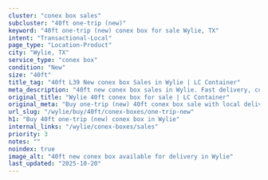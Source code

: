 ```yaml
---
cluster: "conex box sales"
subcluster: "40ft one-trip (new)"
keyword: "40ft one-trip (new) conex box for sale Wylie, TX"
intent: "Transactional-Local"
page_type: "Location-Product"
city: "Wylie, TX"
service_type: "conex box"
condition: "New"
size: "40ft"
title_tag: "40ft L39 New conex box Sales in Wylie | LC Container"
meta_description: "40ft new conex box sales in Wylie. Fast delivery, competitive pricing. Serving conex boxes area. Quote ID: JB9. Call (214) 524-4168 for your free quote today."
original_title: "Wylie 40ft conex box for sale | LC Container"
original_meta: "Buy one-trip (new) 40ft conex box sale with local delivery in Wylie, TX. LC Container — local Since 2003. Request a fast quote today."
url_slug: "/wylie/buy/40ft/conex-boxes/one-trip-new"
h1: "Buy 40ft one-trip (new) conex box in Wylie"
internal_links: "/wylie/conex-boxes/sales"
priority: 3
notes: ""
noindex: true
image_alt: "40ft new conex box available for delivery in Wylie"
last_updated: "2025-10-20"
---
```


<!-- TODO: Add unique city/inventory copy, images, and internal links here. -->
